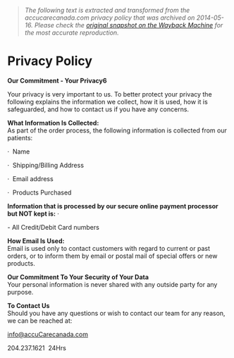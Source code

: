 > *The following text is extracted and transformed from the accucarecanada.com privacy policy that was archived on 2014-05-16. Please check the [original snapshot on the Wayback Machine](https://web.archive.org/web/20140516130818id_/http%3A//accucarecanada.com/privacy_policy.php) for the most accurate reproduction.*

# Privacy Policy

**Our Commitment - Your Privacy6**

Your privacy is very important to us. To better protect your privacy the following explains the information we collect, how it is used, how it is safeguarded, and how to contact us if you have any concerns.

**What Information Is Collected:**  
As part of the order process, the following information is collected from our patients:

·  Name

·  Shipping/Billing Address

·  Email address

·  Products Purchased

**Information that is processed by our secure online payment processor but NOT kept is:** · 

\- All Credit/Debit Card numbers

**How Email Is Used:**  
Email is used only to contact customers with regard to current or past orders, or to inform them by email or postal mail of special offers or new products.

**Our Commitment To Your Security of Your Data**  
Your personal information is never shared with any outside party for any purpose.

**To Contact Us**  
Should you have any questions or wish to contact our team for any reason, we can be reached at:

[info@accuCarecanada.com](mailto:info@accuCarecanada.com)

204.237.1621  24Hrs
